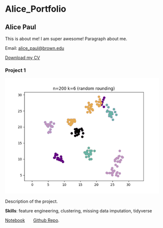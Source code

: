 # Alice_Portfolio

## Alice Paul

This is about me! I am super awesome! Paragraph about me.

Email: alice_paul@brown.edu

[Download my CV](apaul_cv.pdf)

### Project 1

![Clustering result](result-r2.png)

Description of the project. 

**Skills**: feature engineering, clustering, missing data imputation, tidyverse

[Notebook](http://www.google.com) &nbsp; &nbsp; &nbsp; [Github Repo](http://www.google.com). 
